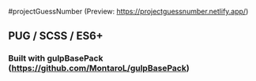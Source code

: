 #projectGuessNumber (Preview: https://projectguessnumber.netlify.app/)

## PUG / SCSS / ES6+

### Built with gulpBasePack (https://github.com/MontaroL/gulpBasePack)